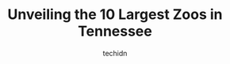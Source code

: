 ---
layout: ampstory
image: https://i0.wp.com/paketmu.com/wp-content/uploads/2023/06/nashville-zoo-at-grassmere-0-in-tennessee-1686367061.jpeg?resize=640,853
author: techidn
featured: false
description: Explore the diverse Zoo scene in Tennessee, home to an incredible selection of 10 establishments catering to every taste. Whether youre in search of iconic favorites or undiscovered treasur
title: Unveiling the 10 Largest Zoos in Tennessee
cover:
   title: Unveiling the 10 Largest Zoos in Tennessee
   subtitle: RICKPATE
   background: https://paketmu.com/wp-content/uploads/2023/06/nashville-zoo-at-grassmere-0-in-tennessee-1686367061.jpeg

pages: 
 - layout: thirds
   top: <h1>#1 Nashville Zoo at Grassmere</h1>
   bottom: "<p>This was a great zoo to visit.  They had a few animals that many zoos dont have. The habitats were very inclusive and it reminded me of being in Disney sometimes. There </p>"
   background: https://paketmu.com/wp-content/uploads/2023/06/nashville-zoo-at-grassmere-1-in-tennessee-1686367062.jpeg
   backgroundblur: true
 - layout: thirds
   top: <h1>#2 Memphis Zoo</h1>
   bottom: "<p>This zoo is so fantastic.  We are used to a free zoo, and this was certainly pricey. But we thought it was worth it.  We got the all inclusive wristbands… and we walked</p>"
   background: https://paketmu.com/wp-content/uploads/2023/06/nashville-zoo-at-grassmere-2-in-tennessee-1686367063.jpeg
   cta:
      link: https://paketmu.com/unveiling-the-10-largest-zoos-in-tennessee/
      text: Unveiling the 10 Largest Zoos in Tennessee
 - layout: thirds
   top: <h1>#3 Zoo Knoxville</h1>
   bottom: "<p>One of the best zoos Ive been to. The animals seem happy and active, and not only are the exhibits top notch with multiple view points, some of which are inside (with A/</p>"
   background: https://paketmu.com/wp-content/uploads/2023/06/nashville-zoo-at-grassmere-3-in-tennessee-1686367064.jpeg
   cta:
      link: https://paketmu.com/unveiling-the-10-largest-zoos-in-tennessee/
      text: Unveiling the 10 Largest Zoos in Tennessee
 - layout: thirds
   top: <h1>#4 The Chattanooga Zoo at Warner Park</h1>
   bottom: "<p>301 N Holtzclaw Ave, Chattanooga, TN 37404, United States</p>"
   background: https://images.unsplash.com/photo-1518640467707-6811f4a6ab73?ixlib=rb-4.0.3&ixid=MnwxMjA3fDB8MHxwaG90by1wYWdlfHx8fGVufDB8fHx8&auto=format&fit=crop&w=640&h=853&q=80
   cta:
      link: https://paketmu.com/unveiling-the-10-largest-zoos-in-tennessee/
      text: Unveiling the 10 Largest Zoos in Tennessee
 - layout: thirds
   top: <h1>#5 RainForest Adventures Zoo</h1>
   bottom: "<p>109 Nascar Dr, Sevierville, TN 37862, United States</p>"
   background: https://images.unsplash.com/photo-1613843873231-1447db182f97?ixlib=rb-4.0.3&ixid=MnwxMjA3fDB8MHxwaG90by1wYWdlfHx8fGVufDB8fHx8&auto=format&fit=crop&w=640&h=853&q=80
   cta:
      link: https://paketmu.com/unveiling-the-10-largest-zoos-in-tennessee/
      text: Unveiling the 10 Largest Zoos in Tennessee
 - layout: thirds
   top: <h1>#6 Tennessee Safari Park</h1>
   bottom: "<p>618 Conley Rd, Alamo, TN 38001, United States</p>"
   background: https://images.unsplash.com/photo-1534312527009-56c7016453e6?ixlib=rb-4.0.3&ixid=MnwxMjA3fDB8MHxwaG90by1wYWdlfHx8fGVufDB8fHx8&auto=format&fit=crop&w=640&h=853&q=80
   cta:
      link: https://paketmu.com/unveiling-the-10-largest-zoos-in-tennessee/
      text: Unveiling the 10 Largest Zoos in Tennessee
 - layout: thirds
   top: <h1>#7 Smoky Mountain Deer Farm and Exotic Petting Zoo</h1>
   bottom: "<p>478 Happy Hollow Ln, Sevierville, TN 37876, United States</p>"
   background: https://images.unsplash.com/photo-1541356665065-22676f35dd40?ixlib=rb-4.0.3&ixid=MnwxMjA3fDB8MHxwaG90by1wYWdlfHx8fGVufDB8fHx8&auto=format&fit=crop&w=640&h=853&q=80
   cta:
      link: https://paketmu.com/unveiling-the-10-largest-zoos-in-tennessee/
      text: Unveiling the 10 Largest Zoos in Tennessee
 - layout: thirds
   middle: Continue reading...
   background: https://images.unsplash.com/photo-1620421680010-0766ff230392?ixlib=rb-4.0.3&ixid=MnwxMjA3fDB8MHxwaG90by1wYWdlfHx8fGVufDB8fHx8&auto=format&fit=crop&w=640&h=853&q=80
   cta:
      link: https://paketmu.com/unveiling-the-10-largest-zoos-in-tennessee/
      text: Unveiling the 10 Largest Zoos in Tennessee
      
---